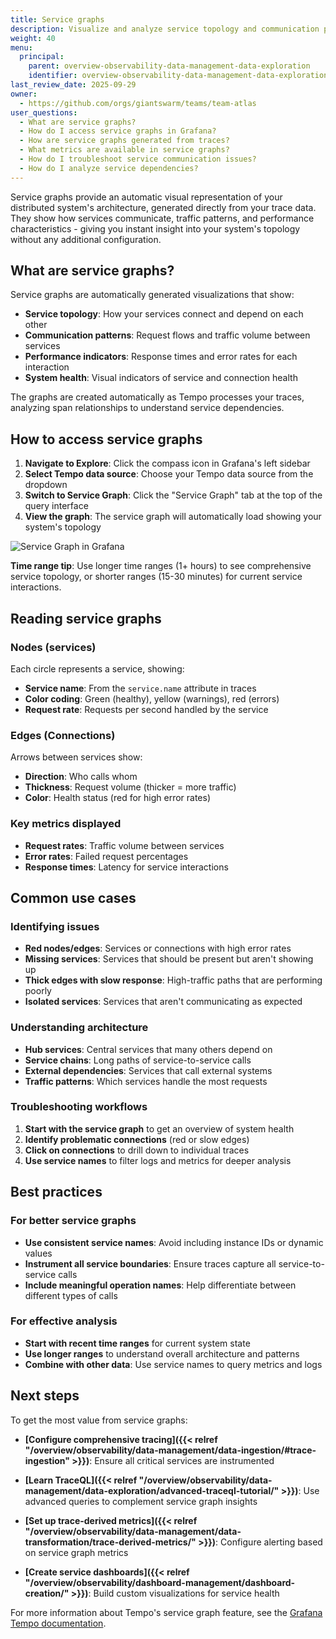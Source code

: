 ```yaml
---
title: Service graphs
description: Visualize and analyze service topology and communication patterns using Tempo's service graph feature.
weight: 40
menu:
  principal:
    parent: overview-observability-data-management-data-exploration
    identifier: overview-observability-data-management-data-exploration-service-graphs
last_review_date: 2025-09-29
owner:
  - https://github.com/orgs/giantswarm/teams/team-atlas
user_questions:
  - What are service graphs?
  - How do I access service graphs in Grafana?
  - How are service graphs generated from traces?
  - What metrics are available in service graphs?
  - How do I troubleshoot service communication issues?
  - How do I analyze service dependencies?
---
```


Service graphs provide an automatic visual representation of your distributed system's architecture, generated directly from your trace data. They show how services communicate, traffic patterns, and performance characteristics - giving you instant insight into your system's topology without any additional configuration.

## What are service graphs?

Service graphs are automatically generated visualizations that show:

- **Service topology**: How your services connect and depend on each other
- **Communication patterns**: Request flows and traffic volume between services  
- **Performance indicators**: Response times and error rates for each interaction
- **System health**: Visual indicators of service and connection health

The graphs are created automatically as Tempo processes your traces, analyzing span relationships to understand service dependencies.

## How to access service graphs

1. **Navigate to Explore**: Click the compass icon in Grafana's left sidebar
2. **Select Tempo data source**: Choose your Tempo data source from the dropdown
3. **Switch to Service Graph**: Click the "Service Graph" tab at the top of the query interface
4. **View the graph**: The service graph will automatically load showing your system's topology

![Service Graph in Grafana](../service-graph.png)

**Time range tip**: Use longer time ranges (1+ hours) to see comprehensive service topology, or shorter ranges (15-30 minutes) for current service interactions.

## Reading service graphs

### Nodes (services)

Each circle represents a service, showing:

- **Service name**: From the `service.name` attribute in traces
- **Color coding**: Green (healthy), yellow (warnings), red (errors)
- **Request rate**: Requests per second handled by the service

### Edges (Connections)
Arrows between services show:
- **Direction**: Who calls whom
- **Thickness**: Request volume (thicker = more traffic)
- **Color**: Health status (red for high error rates)

### Key metrics displayed
- **Request rates**: Traffic volume between services
- **Error rates**: Failed request percentages  
- **Response times**: Latency for service interactions

## Common use cases

### Identifying issues
- **Red nodes/edges**: Services or connections with high error rates
- **Missing services**: Services that should be present but aren't showing up
- **Thick edges with slow response**: High-traffic paths that are performing poorly
- **Isolated services**: Services that aren't communicating as expected

### Understanding architecture
- **Hub services**: Central services that many others depend on
- **Service chains**: Long paths of service-to-service calls
- **External dependencies**: Services that call external systems
- **Traffic patterns**: Which services handle the most requests

### Troubleshooting workflows
1. **Start with the service graph** to get an overview of system health
2. **Identify problematic connections** (red or slow edges)
3. **Click on connections** to drill down to individual traces
4. **Use service names** to filter logs and metrics for deeper analysis

## Best practices

### For better service graphs
- **Use consistent service names**: Avoid including instance IDs or dynamic values
- **Instrument all service boundaries**: Ensure traces capture all service-to-service calls
- **Include meaningful operation names**: Help differentiate between different types of calls

### For effective analysis
- **Start with recent time ranges** for current system state
- **Use longer ranges** to understand overall architecture and patterns
- **Combine with other data**: Use service names to query metrics and logs

## Next steps

To get the most value from service graphs:

- **[Configure comprehensive tracing]({{< relref "/overview/observability/data-management/data-ingestion/#trace-ingestion" >}})**: Ensure all critical services are instrumented
- **[Learn TraceQL]({{< relref "/overview/observability/data-management/data-exploration/advanced-traceql-tutorial/" >}})**: Use advanced queries to complement service graph insights
- **[Set up trace-derived metrics]({{< relref "/overview/observability/data-management/data-transformation/trace-derived-metrics/" >}})**: Configure alerting based on service graph metrics

- **[Create service dashboards]({{< relref "/overview/observability/dashboard-management/dashboard-creation/" >}})**: Build custom visualizations for service health

For more information about Tempo's service graph feature, see the [Grafana Tempo documentation](https://grafana.com/docs/tempo/latest/metrics-generator/service-graphs/).

